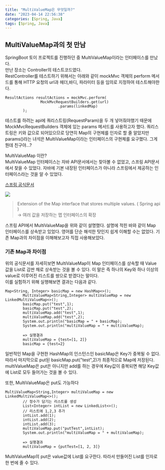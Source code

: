 ```yaml
---
title: "MultiValueMap은 무엇일까?"
date: "2023-04-14 22:56:38"
categories: [Spring, Java]
tags: [Spring, Java]
---
```


## MultiValueMap과의 첫 만남

SpringBoot 토이 프로젝트를 진행하던 중 MultiValueMap이라는 인터페이스를 만났다.  
만난 장소는 Controller의 테스트코드였다.  
RestController를 테스트하기 위해서는 아래와 같이 mockMvc 객체의 perform 메서드를 통해 HTTP 요청의 url과 헤더,바디, 파라미터 등을 임의로 지정하여 테스트해야한다.

```pgsql
ResultActions resultActions = mockMvc.perform(
                MockMvcRequestBuilders.get(url)
                        .params(linkedMap)
        );
```

테스트를 하려는 api에 쿼리스트링(RequestParam)을 두 개 넣어줘야했기 때문에 MockMvcRequestBuilders 객체에 있는 params 메서드를 사용하고자 했다. 쿼리스트링은 키와 값으로 되어있으므로 당연히 Map의 구현체를 인자로 할 줄 알았지만 params()라는 녀석은 MultiValueMap이라는 인터페이스의 구현체를 요구했다. 그게 뭔데 친구야...?

MultiValueMap 이란?  
MultiValueMap 인터페이스는 자바 API문서에서는 찾아볼 수 없었고, 스프링 API문서에서 찾을 수 있었다. 자바에 기본 내장된 인터페이스가 아니라 스프링에서 제공하는 인터페이스라는 것을 알 수 있었다.

[스프링 공식문서](https://docs.spring.io/spring-framework/docs/current/javadoc-api/org/springframework/util/MultiValueMap.html)

![](https://blog.kakaocdn.net/dn/bPm4MW/btsElh3pQ1Q/qRNVrNoLRBXqRmmoYhtS30/img.png)

> Extension of the Map interface that stores multiple values. ( Spring api )  
> -> 여러 값을 저장하는 맵 인터페이스의 확장

스프링 API에서 MultiValueMap을 위와 같이 설명했다. 설명에 적힌 바와 같이 Map 인터페이스를 상속받고 있었다. 영어를 단순 해석한 탓인지 쉽게 이해할 수는 없었다. 기존 Map과의 차이점을 이해해보고자 직접 사용해보았다.

### 기존 Map과 차이점

위의 공식문서를 자세히보면 MultiValueMap이 Map 인터페이스를 상속할 때 Value값을 List로 감싼 채로 상속받는 것을 볼 수 있다. 이 말은 즉 하나의 Key와 하나 이상의 value로 이루어진 리스트를 쌍으로 받겠다는 말이다.  
이를 실험하기 위해 실행해보면 결과는 다음과 같다.

```pf
Map<String, Integer> basicMap = new HashMap<>();
        MultiValueMap<String,Integer> multiValueMap = new LinkedMultiValueMap<>();
        basicMap.put("test",1);
        basicMap.put("test",2);
        multiValueMap.add("test",1);
        multiValueMap.add("test",2);
        System.out.println("basicMap = " + basicMap);
        System.out.println("multiValueMap = " + multiValueMap);

        => 실행결과
        multiValueMap = {test=[1, 2]}
        basicMap = {test=2}
```

일반적인 Map을 구현한 HashMap의 인스턴스인 basicMap은 Key가 중복될 수 없다. 따라서 마지막으로 put된 basicMap.put("test",2)가 최종적으로 Map에 저장된다.  
multiValueMap은 put은 아니지만 add를 하는 경우에 Key값이 중복되면 해당 Key값에 List로 모두 들어가는 것을 볼 수 있다.

또한, MultiValueMap은 put도 가능하다

```angelscript
MultiValueMap<String,Integer> multiValueMap = new LinkedMultiValueMap<>();
        // 정수가 담기는 리스트를 생성
        List<Integer> intList = new LinkedList<>();
        // 리스트에 1,2,3 추가
        intList.add(1);
        intList.add(2);
        intList.add(3);
        multiValueMap.put("putTest",intList);
        System.out.println("multiValueMap = " + multiValueMap);

        => 실행결과
        multiValueMap = {putTest=[1, 2, 3]}
```

MultiValueMap의 put은 value값에 List를 요구한다. 따라서 만들어진 List를 인자로 한 번에 줄 수 있다.
